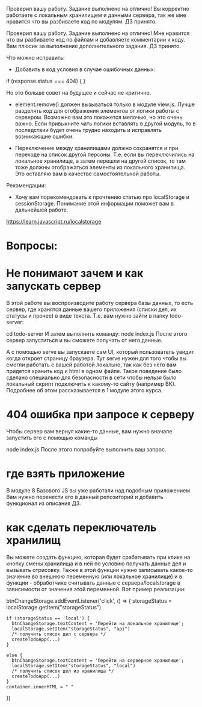 Проверил вашу работу. Задание выполнено на отлично! Вы корректно работаете с локальным хранилищем и данными сервера, так же мне нравится что вы разбиваете код по модулям. ДЗ принято.

Проверил вашу работу. Задание выполнено на отлично! Мне нравится что вы разбиваете код по файлам и добавляете комментарии к коду. Вам плюсик за выполнение дополнительного задания. ДЗ принято.

Что можно исправить:
- Добавить в код условия в случае ошибочных данных:

if (response.status === 404) {
}

Но это больше совет на будущее и сейчас не критично.

- element.remove() должен вызываться только в модуле view.js. Лучше разделять код для отображения элементов от логики работы с сервером. Возможно вам это покажется мелочью, но это очень важно. Если привыкните чать логики вставлять в другой модуль, то в последствии будет очень трудно находить и исправлять возникающие ошибки.

- Переключение между хранилищами должно сохранятся и при переходе на список другой персоны. Т.е. если вы переключились на локальное хранилище, а затем перешли на другой список, то там тоже должны отображаться элементы из локального хранилища. Это оставляю вам в качестве самостоятельной работы.


Рекомендации:
- Хочу вам порекомендовать к прочтению статью про localStorage и sessionStorage. Понимание этой информации поможет вам в дальнейшей работе.

https://learn.javascript.ru/localstorage


# Вопросы:

# Не понимают зачем и как запускать сервер
В этой работе вы воспроизводите работу сервера базы данных, то есть сервер, где хранятся данные вашего приложения (списки дел, их статусы и прочее) в виде текста. Т.е. вам нужно зайти в папку todo-server:

cd todo-server
И затем выполнить команду:
node index.js
После этого сервер запуститься и вы сможете получать от него данные.

А с помощью serve вы запускаете сам UI, который пользователь увидит когда откроет страницу браузера. Тут serve нужен для того чтобы вы смогли работать с вашей работой локально, так как без него вам придется хранить код и html в одном файле. Такое поведение было сделано специально для безопасности в сети чтобы нельзя было локальный скрипт подключить к какому-то сайту (например ВК). Подробнее об этом рассказывается в 1 модуле этого курса.

# 404 ошибка при запросе к серверу
Чтобы сервер вам вернул какие-то данные, вам нужно вначале запустить его с помощью команды

node index.js
После этого попробуйте выполнить ваш запрос.

# где взять приложение
В модуле 8 Базового JS вы уже работали над подобным приложением. Вам нужно перенести его в данный репозиторий и добавить функционал из описания ДЗ.

# как сделать переключатель хранилищ
Вы можете создать функцию, которая будет срабатывать при клике на кнопку смены хранилища и в ней по условию получать данные дел и вызывать отрисовку. Также в этой функции нужно записывать какое-то значение во внешнюю переменную (или локальное хранилище) и в функции - обработчике считывать данные с сервера/localstorage в зависимости от значения этой переменной. Вот пример реализации:

btnChangeStorage.addEventListener('click', () => {
    storageStatus = localStorage.getItem("storageStatus")

    if (storageStatus == 'local') {
      btnChangeStorage.textContent = 'Перейти на локальное хранилище';
      localStorage.setItem("storageStatus", "api")
      /* получить список дел с сервера */  
      createTodoApp(...)
    }

    else {
      btnChangeStorage.textContent = 'Перейти на серверное хранилище';
      localStorage.setItem("storageStatus", "local")
      /* получить список дел из хранилища */  
      createTodoApp(...)
    }
    container.innerHTML = " "
})
